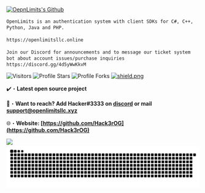 <a href="https://github.com/Hack3rOG" target="_blank"> <img src="https://media.discordapp.net/attachments/951596591356215386/1081569456028913695/openlimitsgithub.png" alt="OepnLimits's Github"/></a>

```sh-session
OpenLimits is an authentication system with client SDKs for C#, C++, Python, Java and PHP.

https://openlimitsllc.online

Join our Discord for announcements and to message our ticket system bot about account issues/purchase inquiries https://discord.gg/4d5yWwKkvM
```

<img src="https://komarev.com/ghpvc/?username=rdimo&label=Profile%20Views&color=008042&style=flat&label=Visitors" alt="Visitors"></a>
<img src="https://img.shields.io/badge/dynamic/json?&label=Total%20Stars&color=008042&style=flat&style=for-the-badge&query=%24.stars&url=https://api.github-star-counter.workers.dev/user/Rdimo" alt="Profile Stars"></a>
<img src="https://img.shields.io/badge/dynamic/json?&label=Total%20Forks&color=008042&style=flat&style=for-the-badge&query=%24.forks&url=https://api.github-star-counter.workers.dev/user/Rdimo" alt="Profile Forks"></a>
<a href="https://github.com/Hack3rOG" target="_blank"> <img src="https://discordapp.com/api/guilds/947966975374680175/widget.png?style=shield" alt="shield.png"></a>

✔️・**Latest open source project [](https://github.com/Hack3rOG/)**

📩・**Want to reach? Add Hacker#3333 on [discord](https://github.com/Hack3rOG/invite) or mail [support@openlimitsllc.xyz](mailto:contact.hacker@gmail.com)**
</a><img align="right" src="https://github-readme-stats.vercel.app/api/top-langs?username=rdimo&count_private=true&hide=procfile,css&theme=dark&border_color=000000&cache_seconds=1800&layout=compact&langs_count=10&custom_title=Most Used Coding Languages" alt="" /> </p>
🌐・**Website: [https://github.com/Hack3rOG](https://github.com/Hack3rOG)**

<a href="https://github.com/Hack3rOG" target="_blank"> <img src="https://discord.c99.nl/widget/theme-1/734104031412224051.png"/></a>
<a href="https://github.com/Hack3rOG" target="_blank"><img src="https://github.com/Rdimo/Rdimo/blob/output/github-contribution-grid-snake.svg" alt="sneke"></a>
